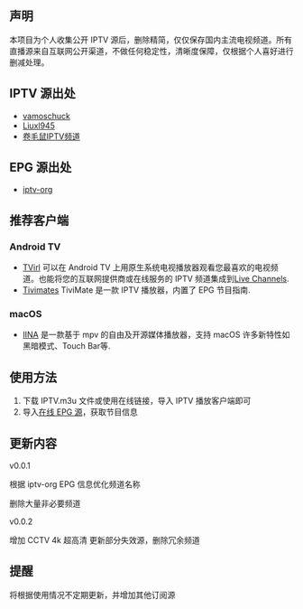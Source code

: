 ## 声明

本项目为个人收集公开 IPTV 源后，删除精简，仅仅保存国内主流电视频道。所有直播源来自互联网公开渠道，不做任何稳定性，清晰度保障，仅根据个人喜好进行删减处理。

## IPTV 源出处

- [vamoschuck](https://github.com/vamoschuck/TV/blob/main/M3U)
- [Liuxl945](https://github.com/Liuxl945/TV)
- [卷毛鼠IPTV频道](https://jmstv.github.io)

## EPG 源出处

- [iptv-org](https://iptv-org.github.io/epg/guides/cn/tv.cctv.com.epg.xml)

## 推荐客户端

### Android TV

- [TVirl](https://play.google.com/store/apps/details?id=by.stari4ek.tvirl) 可以在 Android TV 上用原生系统电视播放器观看您最喜欢的电视频道。也能将您的互联网提供商或在线服务的 IPTV 频道集成到[Live Channels](https://play.google.com/store/apps/details?id=com.google.android.tv).
- [Tivimates](https://tivimates.com) TiviMate 是一款 IPTV 播放器，内置了 EPG 节目指南.


### macOS
    
- [IINA](https://iina.io/) 是一款基于 mpv 的自由及开源媒体播放器，支持 macOS 许多新特性如黑暗模式、Touch Bar等.


## 使用方法

1. 下载 IPTV.m3u 文件或使用在线链接，导入 IPTV 播放客户端即可
2. 导入[在线 EPG 源](https://iptv-org.github.io/epg/guides/cn/tv.cctv.com.epg.xml)，获取节目信息 

## 更新内容

v0.0.1


根据 iptv-org EPG 信息优化频道名称

删除大量非必要频道

v0.0.2

增加 CCTV 4k 超高清
更新部分失效源，删除冗余频道


## 提醒

将根据使用情况不定期更新，并增加其他订阅源

